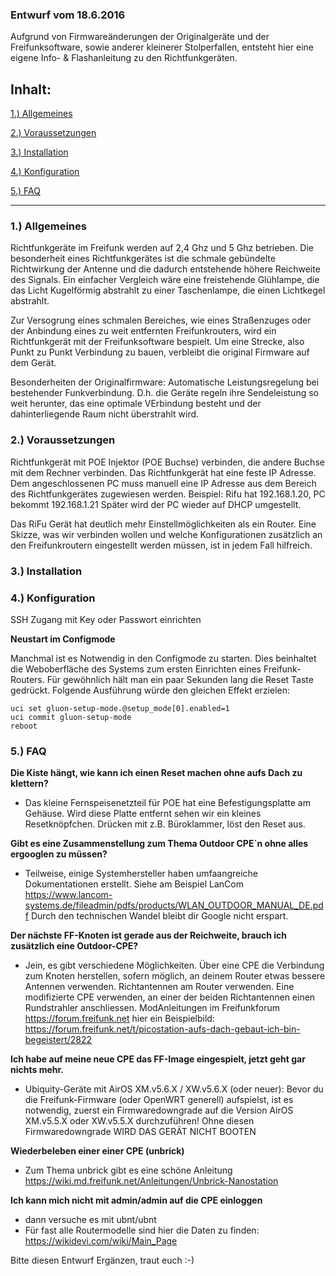 ### Entwurf vom 18.6.2016

Aufgrund von Firmwareänderungen der Originalgeräte und der Freifunksoftware, sowie
anderer kleinerer Stolperfallen, entsteht hier eine eigene Info- & Flashanleitung
zu den Richtfunkgeräten.


## Inhalt:


[1.) Allgemeines](#inhalt_1-allgemeines)

[2.) Voraussetzungen](#inhalt_2-voraussetzungen)

[3.) Installation ](#inhalt_3-installation)

[4.) Konfiguration ](#inhalt_4-konfiguration)

[5.) FAQ](#inhalt_5-faq)



----


### 1.) Allgemeines
Richtfunkgeräte im Freifunk werden auf 2,4 Ghz und 5 Ghz betrieben. Die besonderheit eines Richtfunkgerätes ist die schmale gebündelte Richtwirkung der Antenne und die dadurch entstehende höhere Reichweite des Signals. Ein einfacher Vergleich wäre eine freistehende Glühlampe, die das Licht Kugelförmig abstrahlt zu einer Taschenlampe, die einen Lichtkegel abstrahlt.

Zur Versogrung eines schmalen Bereiches, wie eines Straßenzuges oder der Anbindung eines zu weit entfernten Freifunkrouters, wird ein Richtfunkgerät mit der Freifunksoftware bespielt. Um eine Strecke, also Punkt zu Punkt Verbindung zu bauen, verbleibt die original Firmware auf dem Gerät.

Besonderheiten der Originalfirmware:
Automatische Leistungsregelung bei bestehender Funkverbindung. D.h. die Geräte regeln ihre Sendeleistung so weit herunter, das eine optimale VErbindung besteht und der dahinterliegende Raum nicht überstrahlt wird.



### 2.) Voraussetzungen
Richtfunkgerät mit POE Injektor (POE Buchse) verbinden, die andere Buchse mit dem Rechner verbinden. Das Richtfunkgerät hat eine feste IP Adresse. Dem angeschlossenen PC muss manuell eine IP Adresse aus dem Bereich des Richtfunkgerätes zugewiesen werden. Beispiel: Rifu hat 192.168.1.20, PC bekommt 192.168.1.21
Später wird der PC wieder auf DHCP umgestellt. 

Das RiFu Gerät hat deutlich mehr Einstellmöglichkeiten als ein Router. Eine Skizze, was wir verbinden wollen und welche Konfigurationen zusätzlich an den Freifunkroutern eingestellt werden müssen, ist in jedem Fall hilfreich.

### 3.) Installation


### 4.) Konfiguration



SSH Zugang mit Key oder Passwort einrichten

**Neustart im Configmode**

Manchmal ist es Notwendig in den Configmode zu starten. Dies beinhaltet die Weboberfläche des Systems zum ersten Einrichten eines Freifunk-Routers. Für gewöhnlich hält man ein paar Sekunden lang die Reset Taste gedrückt. Folgende Ausführung würde den gleichen Effekt erzielen:
~~~
uci set gluon-setup-mode.@setup_mode[0].enabled=1
uci commit gluon-setup-mode
reboot
~~~


### 5.) FAQ

**Die Kiste hängt, wie kann ich einen Reset machen ohne aufs Dach zu klettern?**
- Das kleine Fernspeisenetzteil für POE hat eine Befestigungsplatte am Gehäuse. Wird diese Platte entfernt sehen wir ein kleines Resetknöpfchen. Drücken mit z.B. Büroklammer, löst den Reset aus.

**Gibt es eine Zusammenstellung zum Thema Outdoor CPE´n ohne alles ergooglen zu müssen?**
- Teilweise, einige Systemhersteller haben umfaangreiche Dokumentationen erstellt. Siehe am Beispiel LanCom https://www.lancom-systems.de/fileadmin/pdfs/products/WLAN_OUTDOOR_MANUAL_DE.pdf
Durch den technischen Wandel bleibt dir Google nicht erspart.

**Der nächste FF-Knoten ist gerade aus der Reichweite, brauch ich zusätzlich eine Outdoor-CPE?**
- Jein, es gibt verschiedene Möglichkeiten. Über eine CPE die Verbindung zum Knoten herstellen, sofern möglich, an deinem Router etwas bessere Antennen verwenden. Richtantennen am Router verwenden. Eine modifizierte CPE verwenden, an einer der beiden Richtantennen einen Rundstrahler anschliessen. ModAnleitungen im Freifunkforum https://forum.freifunk.net hier ein Beispielbild: https://forum.freifunk.net/t/picostation-aufs-dach-gebaut-ich-bin-begeistert/2822

**Ich habe auf meine neue CPE das FF-Image eingespielt, jetzt geht gar nichts mehr.**
- Ubiquity-Geräte mit AirOS XM.v5.6.X / XW.v5.6.X (oder neuer): Bevor du die Freifunk-Firmware (oder OpenWRT generell) aufspielst, ist es notwendig, zuerst ein Firmwaredowngrade auf die Version AirOS XM.v5.5.X oder XW.v5.5.X durchzuführen! Ohne diesen Firmwaredowngrade WIRD DAS GERÄT NICHT BOOTEN

**Wiederbeleben einer einer CPE (unbrick)**
- Zum Thema unbrick gibt es eine schöne Anleitung
https://wiki.md.freifunk.net/Anleitungen/Unbrick-Nanostation

**Ich kann mich nicht mit admin/admin auf die CPE einloggen**
- dann versuche es mit ubnt/ubnt
- Für fast alle Routermodelle sind hier die Daten zu finden: https://wikidevi.com/wiki/Main_Page


Bitte diesen Entwurf Ergänzen, traut euch :-)

